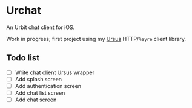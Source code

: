 # Urchat

An Urbit chat client for iOS.

Work in progress; first project using my [Ursus](https://github.com/dclelland/Ursus) HTTP/`%eyre` client library.

## Todo list

- [ ] Write chat client Ursus wrapper
- [ ] Add splash screen
- [ ] Add authentication screen
- [ ] Add chat list screen
- [ ] Add chat screen
